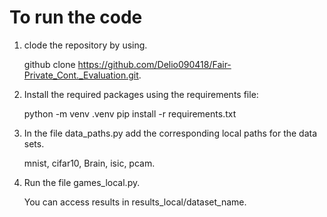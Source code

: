 # To run the code
1. clode the repository by using.
   
   github clone https://github.com/Delio090418/Fair-Private_Cont._Evaluation.git.
   
2. Install the required packages using the requirements file:
   
   python -m venv .venv
   pip install -r requirements.txt
   
3. In the file data_paths.py add the corresponding local paths for the data sets.
   
   mnist, cifar10, Brain, isic, pcam.
   
4. Run the file games_local.py.
   
   You can access results in results_local/dataset_name.
